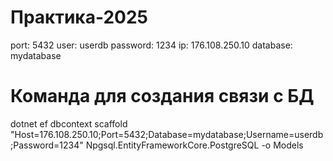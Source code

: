 ﻿# Практика-2025
port: 5432
user: userdb
password: 1234
ip: 176.108.250.10
database: mydatabase

# Команда для создания связи с БД
dotnet ef dbcontext scaffold "Host=176.108.250.10;Port=5432;Database=mydatabase;Username=userdb;Password=1234" Npgsql.EntityFrameworkCore.PostgreSQL -o Models

